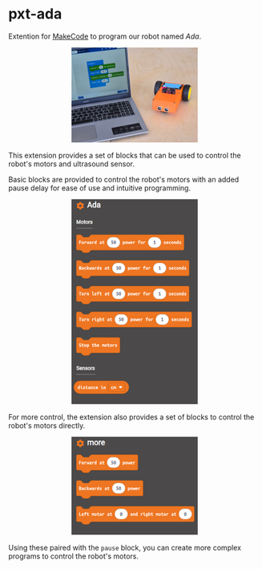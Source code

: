 # pxt-ada

Extention for [MakeCode](https://makecode.com/) to program our robot named *Ada*.

<p align="center">
    <img src="./static/libs/thumbnail.jpg" alt="Ada and Laptop" width="50%">
</p>

This extension provides a set of blocks that can be used to control the robot's motors and ultrasound sensor.

Basic blocks are provided to control the robot's motors with an added pause delay for ease of use and intuitive programming.


<p align="center">
    <img src="./static/libs/overview.png" alt="Blocks" width="50%">
</p>


For more control, the extension also provides a set of blocks to control the robot's motors directly.

<p align="center">
    <img src="./static/libs/overview_more.png" alt="More Blocks" width="50%">
</p>

Using these paired with the `pause` block, you can create more complex programs to control the robot's motors.